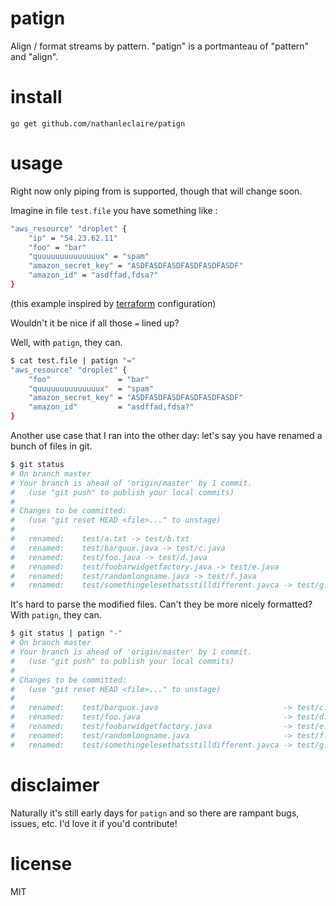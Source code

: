 patign
======

Align / format streams by pattern.  "patign" is a portmanteau of "pattern" and "align".

# install

```
go get github.com/nathanleclaire/patign
```

# usage

Right now only piping from <STDIN> is supported, though that will change soon.

Imagine in file `test.file` you have something like :

```sh
"aws_resource" "droplet" {
    "ip" = "54.23.62.11"
    "foo" = "bar"
    "quuuuuuuuuuuuuux" = "spam"
    "amazon_secret_key" = "ASDFASDFASDFASDFASDFASDF"
    "amazon_id" = "asdffad,fdsa?"
}
```

(this example inspired by [terraform](http://terraform.io) configuration)

Wouldn't it be nice if all those `=` lined up?

Well, with `patign`, they can.

```sh
$ cat test.file | patign "=" 
"aws_resource" "droplet" {
    "foo"               = "bar"
    "quuuuuuuuuuuuuux"  = "spam"
    "amazon_secret_key" = "ASDFASDFASDFASDFASDFASDF"
    "amazon_id"         = "asdffad,fdsa?"
}
```

Another use case that I ran into the other day: let's say you have renamed a bunch of files in git.

```sh
$ git status
# On branch master
# Your branch is ahead of 'origin/master' by 1 commit.
#   (use "git push" to publish your local commits)
#
# Changes to be committed:
#   (use "git reset HEAD <file>..." to unstage)
#
#   renamed:    test/a.txt -> test/b.txt
#   renamed:    test/barquux.java -> test/c.java
#   renamed:    test/foo.java -> test/d.java
#   renamed:    test/foobarwidgetfactory.java -> test/e.java
#   renamed:    test/randomlongname.java -> test/f.java
#   renamed:    test/somethingelesethatsstilldifferent.javca -> test/g.java
```

It's hard to parse the modified files.  Can't they be more nicely formatted?  With `patign`, they can.

```sh
$ git status | patign "-"
# On branch master
# Your branch is ahead of 'origin/master' by 1 commit.
#   (use "git push" to publish your local commits)
#
# Changes to be committed:
#   (use "git reset HEAD <file>..." to unstage)
#
#   renamed:    test/barquux.java                            -> test/c.java
#   renamed:    test/foo.java                                -> test/d.java
#   renamed:    test/foobarwidgetfactory.java                -> test/e.java
#   renamed:    test/randomlongname.java                     -> test/f.java
#   renamed:    test/somethingelesethatsstilldifferent.javca -> test/g.java
```

# disclaimer

Naturally it's still early days for `patign` and so there are rampant bugs, issues, etc.  I'd love it if you'd contribute!

# license

MIT
